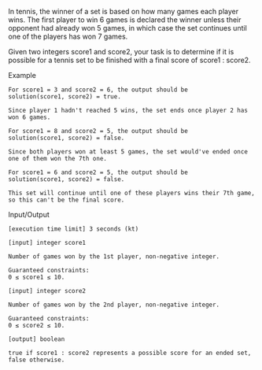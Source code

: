 In tennis, the winner of a set is based on how many games each player wins. The first player to win 6 games is declared the winner unless their opponent had already won 5 games, in which case the set continues until one of the players has won 7 games.

Given two integers score1 and score2, your task is to determine if it is possible for a tennis set to be finished with a final score of score1 : score2.

Example

    For score1 = 3 and score2 = 6, the output should be
    solution(score1, score2) = true.

    Since player 1 hadn't reached 5 wins, the set ends once player 2 has won 6 games.

    For score1 = 8 and score2 = 5, the output should be
    solution(score1, score2) = false.

    Since both players won at least 5 games, the set would've ended once one of them won the 7th one.

    For score1 = 6 and score2 = 5, the output should be
    solution(score1, score2) = false.

    This set will continue until one of these players wins their 7th game, so this can't be the final score.

Input/Output

    [execution time limit] 3 seconds (kt)

    [input] integer score1

    Number of games won by the 1st player, non-negative integer.

    Guaranteed constraints:
    0 ≤ score1 ≤ 10.

    [input] integer score2

    Number of games won by the 2nd player, non-negative integer.

    Guaranteed constraints:
    0 ≤ score2 ≤ 10.

    [output] boolean

    true if score1 : score2 represents a possible score for an ended set, false otherwise.

